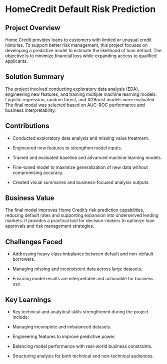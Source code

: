 # HomeCredit Default Risk Prediction
## **Project Overview**
Home Credit provides loans to customers with limited or unusual credit histories. To support better risk management, this project focuses on developing a predictive model to estimate the likelihood of loan default. The objective is to minimize financial loss while expanding access to qualified applicants.

## **Solution Summary**
The project involved conducting exploratory data analysis (EDA), engineering new features, and training multiple machine learning models. Logistic regression, random forest, and XGBoost models were evaluated. The final model was selected based on AUC-ROC performance and business interpretability.

## **Contributions**
- Conducted exploratory data analysis and missing value treatment.

- Engineered new features to strengthen model inputs.

- Trained and evaluated baseline and advanced machine learning models.

- Fine-tuned model to maximize generalization of new data without compromising accuracy.

- Created visual summaries and business-focused analysis outputs.

## **Business Value**
The final model improves Home Credit’s risk prediction capabilities, reducing default rates and supporting expansion into underserved lending markets. It provides a practical tool for decision-makers to optimize loan approvals and risk management strategies.

## **Challenges Faced**
- Addressing heavy class imbalance between default and non-default borrowers.

- Managing missing and inconsistent data across large datasets.

- Ensuring model results are interpretable and actionable for business use.

## **Key Learnings**
- Key technical and analytical skills strengthened during the project include:

- Managing incomplete and imbalanced datasets.

- Engineering features to improve predictive power.

- Balancing model performance with real-world business constraints.

- Structuring analysis for both technical and non-technical audiences.
